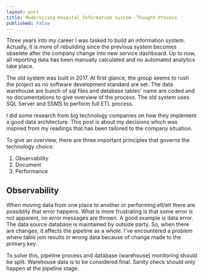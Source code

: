 ```yaml
---
layout: post
title: Modernizing Hospital Information System -Thought Process
published: False
---
```


Three years into my career I was tasked to build an information system. Actually, it is more of rebuilding since the previous system becomes obselete after the company change into new service dashboard. Up to now, all reporting data has been manually calculated and no automated analytics take place.

The old system was built in 2017. At first glance, the group seems to rush the project as no software development standard are set. The data warehouse are bunch of sql files and database tables' name are coded and no documentations to give overview of the process. The old system uses SQL Server and SSMS to perform full ETL process. 

I did some research from big technology companies on how they implement a good data architecture. This post is about my decisions which was inspired from my readings that has been tailored to the company situation.

To give an overview, there are three important principles that governs the technology choice.

1) Observability
2) Document
3) Performance

## Observability

When moving data from one place to another or performing etl/elt there are possiblity that error happens. What is more frustrating is that some error is not apparent, no error messages are thrown. A good example is data error. The data source database is maintained by outside party. So, when there are changes, it affects the pipeline as a whole. I've encountered a problem where table join results in wrong data because of change made to the primary key. 

To solve this, pipeline process and database (warehouse) monitoring should be split. Warehouse data is to be considered final. Sanity check should only happen at the pipeline stage.
